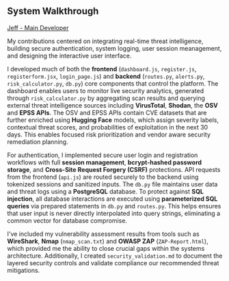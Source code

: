 ## System Walkthrough
[Jeff - Main Developer](https://github.com/kimbrow-slice)

My contributions centered on integrating real-time threat intelligence, building secure authentication, system logging, user session meanagement, and designing the interactive user interface.

I developed much of both the **frontend** (`dashboard.js`, `register.js`, `registerform.jsx`, `login_page.js`) and **backend** (`routes.py`, `alerts.py`, `risk_calculator.py`, `db.py`) 
core components that control the platform. The dashboard enables users to monitor live security analytics, generated through `risk_calculator.py` by aggregating scan results and querying external 
threat intelligence sources including **VirusTotal**, **Shodan**, the **OSV** and **EPSS APIs**. The OSV and EPSS APIs contain CVE datasets that are further enriched using **Hugging Face** models, 
which assign severity labels, contextual threat scores, and probabilities of exploitation in the next 30 days. This enables focused risk prioritization and vendor aware security remediation planning.

For authentication, I implemented secure user login and registration workflows with full **session management**, **bcrypt-hashed password storage**, 
and **Cross-Site Request Forgery (CSRF)** protections. API requests from the frontend (`api.js`) are routed securely to the backend using tokenized sessions and sanitized inputs. 
The `db.py` file maintains user data and threat logs using a **PostgreSQL** database. To protect against **SQL injection**, all database interactions are executed using **parameterized SQL queries** via prepared 
statements in `db.py` and `routes.py`. This helps ensures that user input is never directly interpolated into query strings, eliminating a common vector for database compromise.

I've included my vulnerability assessment results from tools such as **WireShark**, **Nmap** (`nmap_scan.txt`) and **OWASP ZAP** (`ZAP-Report.html`), which provided me the ability to close crucial
gaps within the systems architecture. Additionally, I created `security_validation.md` to document the layered security controls and validate compliance our recommended threat mitigations.


